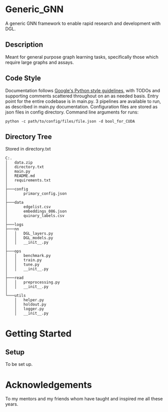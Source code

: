 # Generic_GNN
A generic GNN framework to enable rapid research and development with DGL.
## Description
Meant for general purpose graph learning tasks, specifically those which require large graphs and assays.
## Code Style
Documentation follows [Google's Python style guidelines](https://google.github.io/styleguide/pyguide.html), with TODOs and supporting comments scattered throughout on an as needed basis. Entry point for the entire codebase is in main.py. 3 pipelines are available to run, as described in main.py documentation. Configuration files are stored as json files in config directory.
Command line arguments for runs:
```shell
python -c path/to/config/files/file.json -d bool_for_CUDA
```
## Directory Tree
Stored in directory.txt
```
C:.
│   data.zip
│   directory.txt
│   main.py
│   README.md
│   requirements.txt
│
├───config
│       primary_config.json
│       
├───data
│       edgelist.csv
│       embeddings_086.json
│       quinary_labels.csv
│       
├───logs
├───nn
│   │   DGL_layers.py
│   │   DGL_models.py
│   │   __init__.py
│
├───ops
│   │   benchmark.py
│   │   train.py
│   │   tune.py
│   │   __init__.py
│
├───read
│   │   preprocessing.py
│   │   __init__.py
│
└───utils
    │   helper.py
    │   holdout.py
    │   logger.py
    │   __init__.py
```

# Getting Started
## Setup
To be set up.

# Acknowledgements
To my mentors and my friends whom have taught and inspired me all these years.
